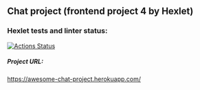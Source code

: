 ## Chat project (frontend project 4 by Hexlet)
### Hexlet tests and linter status:
[![Actions Status](https://github.com/nikochetov/frontend-project-lvl4/workflows/hexlet-check/badge.svg)](https://github.com/nikochetov/frontend-project-lvl4/actions)

##### Project URL:
https://awesome-chat-project.herokuapp.com/
